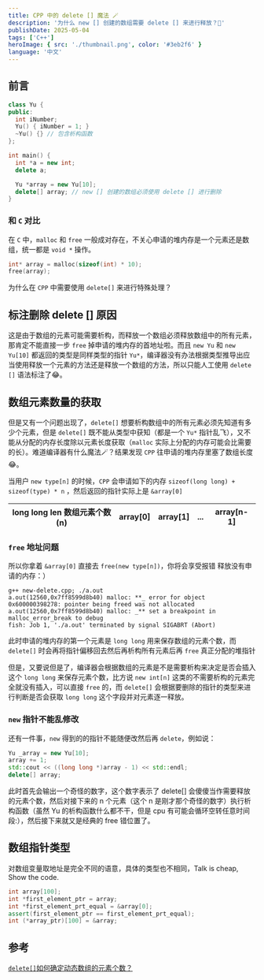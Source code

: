 ```yaml
---
title: CPP 中的 delete [] 魔法 🪄
description: '为什么 new [] 创建的数组需要 delete [] 来进行释放？🤔'
publishDate: 2025-05-04
tags: ['C++']
heroImage: { src: './thumbnail.png', color: '#3eb2f6' }
language: '中文'
---
```


## 前言

```cpp
class Yu {
public:
  int iNumber;
  Yu() { iNumber = 1; }
  ~Yu() {} // 包含析构函数
};

int main() {
  int *a = new int;
  delete a;

  Yu *array = new Yu[10];
  delete[] array; // new [] 创建的数组必须使用 delete [] 进行删除
}
```

### 和 `C` 对比

在 `C` 中，`malloc` 和 `free` 一般成对存在，不关心申请的堆内存是一个元素还是数组，统一都是 `void *` 操作。

```c
int* array = malloc(sizeof(int) * 10);
free(array);
```

为什么在 `CPP` 中需要使用 `delete[]` 来进行特殊处理？

## 标注删除 delete [] 原因

这是由于数组的元素可能需要析构，而释放一个数组必须释放数组中的所有元素，那肯定不能直接一步 `free` 掉申请的堆内存的首地址啦。而且 `new Yu` 和 `new Yu[10]` 都返回的类型是同样类型的指针 `Yu*`，编译器没有办法根据类型推导出应当使用释放一个元素的方法还是释放一个数组的方法，所以只能人工使用 `delete []` 语法标注了😂。

## 数组元素数量的获取

但是又有一个问题出现了，`delete[]` 想要析构数组中的所有元素必须先知道有多少个元素，但是 `delete[]` 既不能从类型中获知（都是一个 `Yu*` 指针乱飞），又不能从分配的内存长度除以元素长度获取（`malloc` 实际上分配的内存可能会比需要的长）。难道编译器有什么魔法🪄？结果发现 `CPP` 往申请的堆内存里塞了数组长度😂。

当用户 `new type[n]` 的时候，`CPP` 会申请如下的内存 `sizeof(long long) + sizeof(type) * n` ，然后返回的指针实际上是 `&array[0]`

| long long len 数组元素个数(n) | array[0] | array[1] | ... | array[n-1] |
| ----------------------------- | -------- | -------- | --- | ---------- |

### `free` 地址问题

所以你拿着 `&array[0]` 直接去 `free(new type[n])`，你将会享受报错 释放没有申请的内存：）

```console
g++ new-delete.cpp; ./a.out
a.out(12560,0x7ff8599d8b40) malloc: **_ error for object 0x600000398278: pointer being freed was not allocated
a.out(12560,0x7ff8599d8b40) malloc: _** set a breakpoint in malloc_error_break to debug
fish: Job 1, './a.out' terminated by signal SIGABRT (Abort)
```

此时申请的堆内存的第一个元素是 `long long` 用来保存数组的元素个数，而 `delete[]` 时会再将指针偏移回去然后再析构所有元素后再 `free` 真正分配的堆指针

但是，又要说但是了，编译器会根据数组的元素是不是需要析构来决定是否会插入这个 `long long` 来保存元素个数，比方说 `new int[n]` 这类的不需要析构的元素完全就没有插入，可以直接 `free` 的，而 `delete[]` 会根据要删除的指针的类型来进行判断是否会获取 `long long` 这个字段并对元素逐一释放。

### `new` 指针不能乱修改

还有一件事，`new` 得到的的指针不能随便改然后再 `delete`，例如说：

```cpp
Yu _array = new Yu[10];
array += 1;
std::cout << ((long long *)array - 1) << std::endl;
delete[] array;
```

此时首先会输出一个奇怪的数字，这个数字表示了 delete[] 会傻傻当作需要释放的元素个数，然后对接下来的 n 个元素（这个 n 是刚才那个奇怪的数字）执行析构函数（虽然 Yu 的析构函数什么都不干，但是 cpu 有可能会循环空转任意时间段:），然后接下来就又是经典的 free 错位置了。

## 数组指针类型

对数组变量取地址是完全不同的语意，具体的类型也不相同，Talk is cheap, Show the code.

```cpp
int array[100];
int *first_element_ptr = array;
int *first_element_prt_equal = &array[0];
assert(first_element_ptr == first_element_prt_equal);
int (*array_ptr)[100] = &array;
```

## 参考

[`delete[]`如何确定动态数组的元素个数？](http://www.codelearn.club/2020/03/delete)
